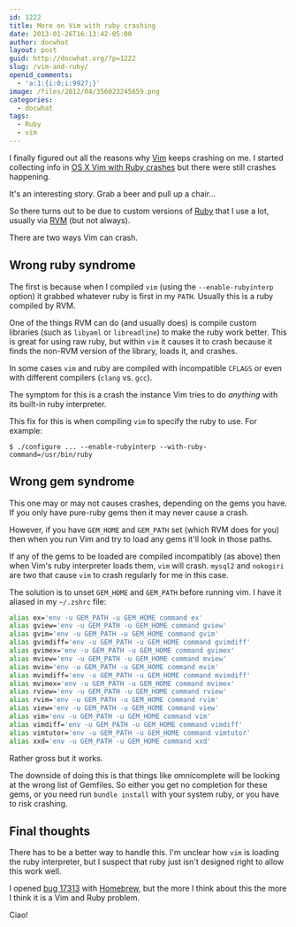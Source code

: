 ```yaml
---
id: 1222
title: More on Vim with ruby crashing
date: 2013-01-26T16:13:42-05:00
author: docwhat
layout: post
guid: http://docwhat.org/?p=1222
slug: /vim-and-ruby/
openid_comments:
  - 'a:1:{i:0;i:9927;}'
image: /files/2012/04/356023245659.png
categories:
  - docwhat
tags:
  - Ruby
  - vim
---
```

I finally figured out all the reasons why [Vim](http://www.vim.org/) keeps crashing on me. I started collecting info in [OS X Vim with Ruby crashes](/os-x-vim-with-ruby-crashes/) but there were still crashes happening.

It's an interesting story. Grab a beer and pull up a chair...

So there turns out to be due to custom versions of [Ruby](http://www.ruby-lang.org/) that I use a lot, usually via [RVM](https://rvm.io/) (but not always).

There are two ways Vim can crash.

Wrong ruby syndrome
-------------------

The first is because when I compiled `vim` (using the `--enable-rubyinterp` option) it grabbed whatever ruby is first in my `PATH`. Usually this is a ruby compiled by RVM.

One of the things RVM can do (and usually does) is compile custom libraries (such as `libyaml` or `libreadline`) to make the ruby work better. This is great for using raw ruby, but within `vim` it causes it to crash because it finds the non-RVM version of the library, loads it, and crashes.

In some cases `vim` and ruby are compiled with incompatible `CFLAGS` or even with different compilers (`clang` vs. `gcc`).

The symptom for this is a crash the instance Vim tries to do *anything* with its built-in ruby interpreter.

This fix for this is when compiling `vim` to specify the ruby to use. For example:

``` console
$ ./configure ... --enable-rubyinterp --with-ruby-command=/usr/bin/ruby
```

Wrong gem syndrome
------------------

This one may or may not causes crashes, depending on the gems you have. If you only have pure-ruby gems then it may never cause a crash.

However, if you have `GEM_HOME` and `GEM_PATH` set (which RVM does for you) then when you run Vim and try to load any gems it'll look in those paths.

If any of the gems to be loaded are compiled incompatibly (as above) then when Vim's ruby interpreter loads them, `vim` will crash. `mysql2` and `nokogiri` are two that cause `vim` to crash regularly for me in this case.

The solution is to unset `GEM_HOME` and `GEM_PATH` before running vim. I have it aliased in my `~/.zshrc` file:

``` bash
alias ex='env -u GEM_PATH -u GEM_HOME command ex'
alias gview='env -u GEM_PATH -u GEM_HOME command gview'
alias gvim='env -u GEM_PATH -u GEM_HOME command gvim'
alias gvimdiff='env -u GEM_PATH -u GEM_HOME command gvimdiff'
alias gvimex='env -u GEM_PATH -u GEM_HOME command gvimex'
alias mview='env -u GEM_PATH -u GEM_HOME command mview'
alias mvim='env -u GEM_PATH -u GEM_HOME command mvim'
alias mvimdiff='env -u GEM_PATH -u GEM_HOME command mvimdiff'
alias mvimex='env -u GEM_PATH -u GEM_HOME command mvimex'
alias rview='env -u GEM_PATH -u GEM_HOME command rview'
alias rvim='env -u GEM_PATH -u GEM_HOME command rvim'
alias view='env -u GEM_PATH -u GEM_HOME command view'
alias vim='env -u GEM_PATH -u GEM_HOME command vim'
alias vimdiff='env -u GEM_PATH -u GEM_HOME command vimdiff'
alias vimtutor='env -u GEM_PATH -u GEM_HOME command vimtutor'
alias xxd='env -u GEM_PATH -u GEM_HOME command xxd'
```

Rather gross but it works.

The downside of doing this is that things like omnicomplete will be looking at the wrong list of Gemfiles. So either you get no completion for these gems, or you need run `bundle install` with your system ruby, or you have to risk crashing.

Final thoughts
--------------

There has to be a better way to handle this. I'm unclear how `vim` is loading the ruby interpreter, but I suspect that ruby just isn't designed right to allow this work well.

I opened [bug 17313](https://github.com/mxcl/homebrew/issues/17313) with [Homebrew](http://brew.sh/), but the more I think about this the more I think it is a Vim and Ruby problem.

Ciao!